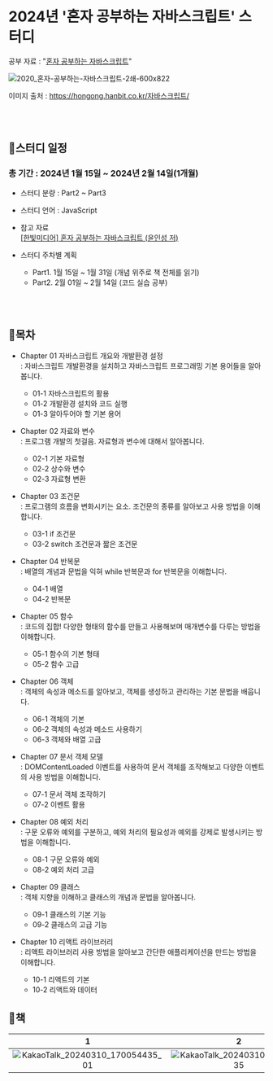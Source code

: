 # 2024년 '혼자 공부하는 자바스크립트' 스터디

공부 자료 : "[혼자 공부하는 자바스크립트](https://hongong.hanbit.co.kr/자바스크립트/)"

![2020_혼자-공부하는-자바스크립트-2쇄-600x822](https://github.com/uthem150/Hon_gong_JS/assets/142042011/52813f74-706e-4a74-b674-53147a3c3325)


이미지 출처 : https://hongong.hanbit.co.kr/자바스크립트/

<br>
<br>


## 📍스터디 일정
### 총 기간 : 2024년 1월 15일 ~ 2024년 2월 14일(1개월)

- 스터디 분량 : Part2 ~ Part3 
- 스터디 언어 : JavaScript
- 참고 자료 <br>
  [[한빛미디어] 혼자 공부하는 자바스크립트 (윤인성 저)](https://hongong.hanbit.co.kr/자바스크립트/)

- 스터디 주차별 계획
  - Part1. 1월 15일 ~ 1월 31일 (개념 위주로 책 전체를 읽기)
  - Part2. 2월 01일 ~ 2월 14일 (코드 실습 공부)


<br>
<br>


## 📍목차  

- Chapter 01 자바스크립트 개요와 개발환경 설정  
: 자바스크립트 개발환경을 설치하고 자바스크립트 프로그래밍 기본 용어들을 알아봅니다.
  - 01-1 자바스크립트의 활용  
  - 01-2 개발환경 설치와 코드 실행  
  - 01-3 알아두어야 할 기본 용어  
  
- Chapter 02 자료와 변수  
: 프로그램 개발의 첫걸음. 자료형과 변수에 대해서 알아봅니다.  
  - 02-1 기본 자료형  
  - 02-2 상수와 변수  
  - 02-3 자료형 변환  

- Chapter 03 조건문  
: 프로그램의 흐름을 변화시키는 요소. 조건문의 종류를 알아보고 사용 방법을 이해합니다.  
  - 03-1 if 조건문  
  - 03-2 switch 조건문과 짧은 조건문  

- Chapter 04 반복문  
: 배열의 개념과 문법을 익혀 while 반복문과 for 반복문을 이해합니다.  
  - 04-1 배열  
  - 04-2 반복문  

- Chapter 05 함수  
: 코드의 집합! 다양한 형태의 함수를 만들고 사용해보며 매개변수를 다루는 방법을 이해합니다.  
  - 05-1 함수의 기본 형태  
  - 05-2 함수 고급  

- Chapter 06 객체  
: 객체의 속성과 메소드를 알아보고, 객체를 생성하고 관리하는 기본 문법을 배웁니다.  
  - 06-1 객체의 기본  
  - 06-2 객체의 속성과 메소드 사용하기  
  - 06-3 객체와 배열 고급  

- Chapter 07 문서 객체 모델  
: DOMContentLoaded 이벤트를 사용하여 문서 객체를 조작해보고 다양한 이벤트의 사용 방법을 이해합니다.  
  - 07-1 문서 객체 조작하기  
  - 07-2 이벤트 활용  

- Chapter 08 예외 처리  
: 구문 오류와 예외를 구분하고, 예외 처리의 필요성과 예외를 강제로 발생시키는 방법을 이해합니다.  
  - 08-1 구문 오류와 예외  
  - 08-2 예외 처리 고급  

- Chapter 09 클래스  
: 객체 지향을 이해하고 클래스의 개념과 문법을 알아봅니다.  
  - 09-1 클래스의 기본 기능  
  - 09-2 클래스의 고급 기능 

- Chapter 10 리액트 라이브러리  
: 리액트 라이브러리 사용 방법을 알아보고 간단한 애플리케이션을 만드는 방법을 이해합니다.  
  - 10-1 리액트의 기본  
  - 10-2 리액트와 데이터
 

 ## 📍책
| 1 | 2 |
|:------------------------------------------------------:|:------------------------------------------------------:|
| ![KakaoTalk_20240310_170054435_01](https://github.com/uthem150/Hon_gong_JS/assets/142042011/36547ab7-a462-45e1-b70e-da55a53bbc6e)  |  ![KakaoTalk_20240310_170054435](https://github.com/uthem150/Hon_gong_JS/assets/142042011/21bec13a-f7a0-47e1-af53-4a685a7cb1d9)   |
